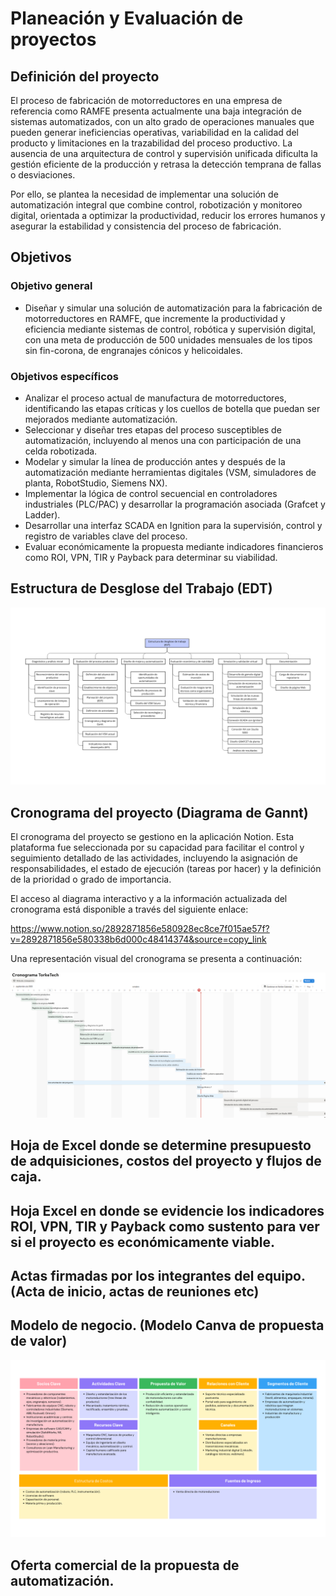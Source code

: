 # Planeación y Evaluación de proyectos

## Definición del proyecto

El proceso de fabricación de motorreductores en una empresa de referencia como RAMFE presenta actualmente una baja integración de sistemas automatizados, con un alto grado de operaciones manuales que pueden generar ineficiencias operativas, variabilidad en la calidad del producto y limitaciones en la trazabilidad del proceso productivo. La ausencia de una arquitectura de control y supervisión unificada dificulta la gestión eficiente de la producción y retrasa la detección temprana de fallas o desviaciones.

Por ello, se plantea la necesidad de implementar una solución de automatización integral que combine control, robotización y monitoreo digital, orientada a optimizar la productividad, reducir los errores humanos y asegurar la estabilidad y consistencia del proceso de fabricación.

## Objetivos

### Objetivo general
- Diseñar y simular una solución de automatización para la fabricación de motorreductores en RAMFE, que incremente la productividad y eficiencia mediante sistemas de control, robótica y supervisión digital, con una meta de producción de 500 unidades mensuales de los tipos sin fin-corona, de engranajes cónicos y helicoidales.

### Objetivos específicos
- Analizar el proceso actual de manufactura de motorreductores, identificando las etapas críticas y los cuellos de botella que puedan ser mejorados mediante automatización.
- Seleccionar y diseñar tres etapas del proceso susceptibles de automatización, incluyendo al menos una con participación de una celda robotizada.
- Modelar y simular la línea de producción antes y después de la automatización mediante herramientas digitales (VSM, simuladores de planta, RobotStudio, Siemens NX).
- Implementar la lógica de control secuencial en controladores industriales (PLC/PAC) y desarrollar la programación asociada (Grafcet y Ladder).
- Desarrollar una interfaz SCADA en Ignition para la supervisión, control y registro de variables clave del proceso.
- Evaluar económicamente la propuesta mediante indicadores financieros como ROI, VPN, TIR y Payback para determinar su viabilidad.


## Estructura de Desglose del Trabajo (EDT)

![](Imagenes/EDT.png)

## Cronograma del proyecto (Diagrama de Gannt) 

El cronograma del proyecto se gestiono en la aplicación Notion. Esta plataforma fue seleccionada por su capacidad para facilitar el control y seguimiento detallado de las actividades, incluyendo la asignación de responsabilidades, el estado de ejecución (tareas por hacer) y la definición de la prioridad o grado de importancia.

El acceso al diagrama interactivo y a la información actualizada del cronograma está disponible a través del siguiente enlace:

https://www.notion.so/2892871856e580928ec8ce7f015ae57f?v=2892871856e580338b6d000c48414374&source=copy_link

Una representación visual del cronograma se presenta a continuación:

![](Imagenes/Gantt.png)

## Hoja de Excel donde se determine presupuesto de adquisiciones, costos del proyecto y flujos de caja.

## Hoja Excel en donde se evidencie los indicadores ROI, VPN, TIR y Payback como sustento para ver si el proyecto es económicamente viable.

## Actas firmadas por los integrantes del equipo. (Acta de inicio, actas de reuniones etc)

## Modelo de negocio. (Modelo Canva de propuesta de valor)

![](Imagenes/Canvadenegocio.png)

## Oferta comercial de la propuesta de automatización.
